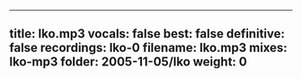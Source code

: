
---
title: lko.mp3
vocals: false
best: false
definitive: false
recordings: lko-0
filename: lko.mp3
mixes: lko-mp3
folder: 2005-11-05/lko
weight: 0
---
